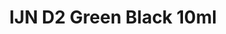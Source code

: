 ---
layout: product
title: "IJN D2 Green Black 10ml"
price: "330" 
desc: "Acrylic Laquer 10mL"
img_path: "/assets/img/RC305.webp"
brand: "AK "
available: false
special_offer: false
new: false
soon: false
cat: "020000"
subcat: "020200"
subsubcat: "020201"
sifra: "RC305"
popular: false
spec: false
---